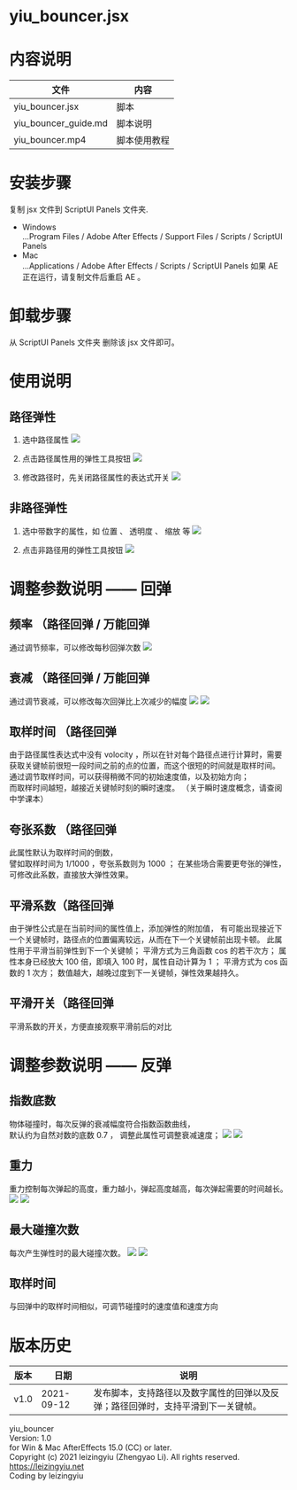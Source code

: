 # yiu_bouncer.jsx

# 内容说明

| 文件                 | 内容         |
| -------------------- | ------------ |
| yiu_bouncer.jsx      | 脚本         |
| yiu_bouncer_guide.md | 脚本说明     |
| yiu_bouncer.mp4      | 脚本使用教程 |

# 安装步骤

复制 jsx 文件到 ScriptUI Panels 文件夹.

- Windows  
  ...Program Files / Adobe After Effects <version> / Support Files / Scripts / ScriptUI Panels
- Mac  
  ...Applications / Adobe After Effects <version> / Scripts / ScriptUI Panels
  如果 AE 正在运行，请复制文件后重启 AE 。

# 卸载步骤

从 ScriptUI Panels 文件夹 删除该 jsx 文件即可。

# 使用说明

## 路径弹性

1. 选中路径属性
   ![](https://pic.leizingyiu.net/20210912121528.png)

2. 点击路径属性用的弹性工具按钮
   ![](https://pic.leizingyiu.net/20210912122801.png)

3. 修改路径时，先关闭路径属性的表达式开关
   ![](https://pic.leizingyiu.net/20210912123014.png)

## 非路径弹性

1. 选中带数字的属性，如 位置 、 透明度 、 缩放 等
   ![](https://pic.leizingyiu.net/20210912123212.png)

2. 点击非路径用的弹性工具按钮
   ![](https://pic.leizingyiu.net/20210912123301.png)

# 调整参数说明 —— 回弹

## 频率 （路径回弹 / 万能回弹

通过调节频率，可以修改每秒回弹次数
![](https://pic.leizingyiu.net/20210912130202.png)

## 衰减 （路径回弹 / 万能回弹

通过调节衰减，可以修改每次回弹比上次减少的幅度
![](https://pic.leizingyiu.net/20210912130439.png)
![](https://pic.leizingyiu.net/20210912130529.png)

## 取样时间 （路径回弹

由于路径属性表达式中没有 volocity ，所以在针对每个路径点进行计算时，需要获取关键帧前很短一段时间之前的点的位置，而这个很短的时间就是取样时间。
通过调节取样时间，可以获得稍微不同的初始速度值，以及初始方向；  
而取样时间越短，越接近关键帧时刻的瞬时速度。
（关于瞬时速度概念，请查阅中学课本）

## 夸张系数 （路径回弹

此属性默认为取样时间的倒数，  
譬如取样时间为 1/1000 ，夸张系数则为 1000 ；
在某些场合需要更夸张的弹性，可修改此系数，直接放大弹性效果。

## 平滑系数（路径回弹

由于弹性公式是在当前时间的属性值上，添加弹性的附加值，
有可能出现接近下一个关键帧时，路径点的位置偏离较远，从而在下一个关键帧前出现卡顿。
此属性用于平滑当前弹性到下一个关键帧；
平滑方式为三角函数 cos 的若干次方；
属性本身已经放大 100 倍，即填入 100 时，属性自动计算为 1 ；
平滑方式为 cos 函数的 1 次方；
数值越大，越晚过度到下一关键帧，弹性效果越持久。

## 平滑开关（路径回弹

平滑系数的开关，方便直接观察平滑前后的对比

# 调整参数说明 —— 反弹

## 指数底数

物体碰撞时，每次反弹的衰减幅度符合指数函数曲线，  
默认约为自然对数的底数 0.7 ，
调整此属性可调整衰减速度；
![](https://pic.leizingyiu.net/20210912132904.png)
![](https://pic.leizingyiu.net/20210912132945.png)

## 重力

重力控制每次弹起的高度，重力越小，弹起高度越高，每次弹起需要的时间越长。
![](https://pic.leizingyiu.net/20210912133107.png)
![](https://pic.leizingyiu.net/20210912133153.png)

## 最大碰撞次数

每次产生弹性时的最大碰撞次数。
![](https://pic.leizingyiu.net/20210912134531.png)
![](https://pic.leizingyiu.net/20210912134557.png)

## 取样时间

与回弹中的取样时间相似，可调节碰撞时的速度值和速度方向

# 版本历史

| 版本 | 日期       | 说明                                                                             |
| ---- | ---------- | -------------------------------------------------------------------------------- |
| v1.0 | 2021-09-12 | 发布脚本，支持路径以及数字属性的回弹以及反弹；路径回弹时，支持平滑到下一关键帧。 |

yiu_bouncer  
Version: 1.0  
for Win & Mac AfterEffects 15.0 (CC) or later.  
Copyright (c) 2021 leizingyiu (Zhengyao Li). All rights reserved.  
https://leizingyiu.net  
Coding by leizingyiu
